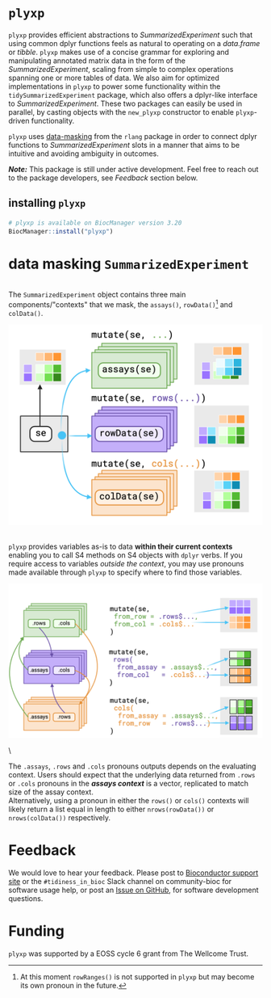 # `plyxp`

`plyxp` provides efficient abstractions to *SummarizedExperiment* such
that using common dplyr functions feels as natural to operating on a
*data.frame* or *tibble*.
`plyxp` makes use of a concise grammar for exploring and manipulating annotated
matrix data in the form of the *SummarizedExperiment*, scaling from simple to
complex operations spanning one or more tables of data.
We also aim for optimized implementations in `plyxp` to power some functionality
within the `tidySummarizedExperiment` package, which also offers a dplyr-like
interface to *SummarizedExperiment*. These two packages can easily be used in
parallel, by casting objects with the `new_plyxp` constructor to enable
`plyxp`-driven functionality.

`plyxp` uses
[data-masking](https://rlang.r-lib.org/reference/topic-data-mask-programming.html)
from the `rlang` package in order to connect dplyr functions to
*SummarizedExperiment* slots in a manner that aims to be intuitive and avoiding
ambiguity in outcomes.

***Note:***  This package is still under active development. Feel free to reach
out to the package developers, see *Feedback* section below.

## installing `plyxp`

```r
# plyxp is available on BiocManager version 3.20
BiocManager::install("plyxp")
```

# data masking `SummarizedExperiment`

\
The `SummarizedExperiment` object contains three main components/"contexts" that we mask,
the `assays()`, `rowData()`[^1] and `colData()`.

[^1]: At this moment `rowRanges()` is not supported in `plyxp` but may become
its own pronoun in the future.

![Simplified view of data masking structure. Figure made with [Biorender](https://biorender.com)](man/figures/Overview-bindings.png)

\
`plyxp` provides variables as-is to data **within their current contexts** enabling you
to call S4 methods on S4 objects with `dplyr` verbs. If you require access to
variables _outside the context_, you may use
pronouns made available through `plyxp` to specify where to find those
variables.

![Simplified view of reshaping pronouns. Arrows indicates to where the pronoun provides access. For each pronoun listed, there is an `_asis` variant that returns underlying data without reshaping it to fit the context. Figure made with [Biorender](https://biorender.com)](man/figures/Overview-pronouns.png)

\

The `.assays`, `.rows` and `.cols` pronouns outputs depends on the evaluating
context. Users should expect that the underlying data returned from `.rows` or
`.cols` pronouns in the _**assays context**_ is a vector, replicated to match
size of the assay context.
\
Alternatively, using a pronoun in either the `rows()` or `cols()`
contexts will likely return a list equal in length to either `nrows(rowData())`
or `nrows(colData())` respectively.

# Feedback

We would love to hear your feedback. Please post to
[Bioconductor support site](https://support.bioconductor.org)
or the
`#tidiness_in_bioc` Slack channel on community-bioc
for software usage help,
or post an
[Issue on GitHub](https://github.com/jtlandis/plyxp/issues),
for software development questions.

# Funding

`plyxp` was supported by a EOSS cycle 6 grant from The Wellcome Trust.

